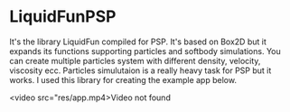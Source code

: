 # LiquidFunPSP

It's the library LiquidFun compiled for PSP. It's based on Box2D but it expands its functions supporting particles and softbody simulations. You can create multiple particles system with different density, velocity, viscosity ecc. Particles simulutaion is a really heavy task for PSP but it works. I used this library for creating the example app below.

<video src="res/app.mp4>Video not found</video>
